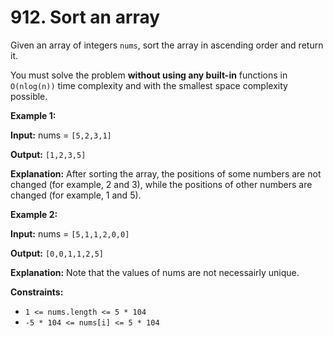 # 912. Sort an array

Given an array of integers `nums`, sort the array in ascending order and return it.

You must solve the problem **without using any built-in** functions in `O(nlog(n))` time complexity and with the smallest space complexity possible.

**Example 1:**

**Input:** nums = `[5,2,3,1]`

**Output:** `[1,2,3,5]`

**Explanation:** After sorting the array, the positions of some numbers are not changed (for example, 2 and 3), while the positions of other numbers are changed (for example, 1 and 5).

**Example 2:**

**Input:** nums = `[5,1,1,2,0,0]`

**Output:** `[0,0,1,1,2,5]`

**Explanation:** Note that the values of nums are not necessairly unique.

**Constraints:**

*   `1 <= nums.length <= 5 * 104`
*   `-5 * 104 <= nums[i] <= 5 * 104`